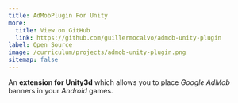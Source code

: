 ```yaml
---
title: AdMobPlugin For Unity
more:
  title: View on GitHub
  link: https://github.com/guillermocalvo/admob-unity-plugin
label: Open Source
image: /curriculum/projects/admob-unity-plugin.png
sitemap: false
---
```


An **extension for Unity3d** which allows you to place *Google AdMob* banners in your *Android* games.
